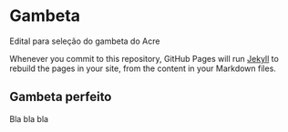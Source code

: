 # Gambeta

Edital para seleção do gambeta do Acre

Whenever you commit to this repository, GitHub Pages will run [Jekyll](https://jekyllrb.com/) to rebuild the pages in your site, from the content in your Markdown files.

## Gambeta perfeito

Bla bla bla
